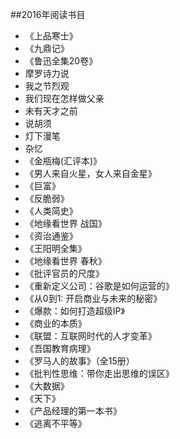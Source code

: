 ##2016年阅读书目

- 《上品寒士》
- 《九鼎记》
- 《鲁迅全集20卷》
 - 摩罗诗力说
 - 我之节烈观
 - 我们现在怎样做父亲
 - 未有天才之前
 - 说胡须
 - 灯下漫笔
 - 杂忆
- 《金瓶梅(汇评本)》
- 《男人来自火星，女人来自金星》
- 《巨富》
- 《反脆弱》
- 《人类简史》
- 《地缘看世界 战国》
- 《资治通鉴》
- 《王阳明全集》
- 《地缘看世界 春秋》
- 《批评官员的尺度》
- 《重新定义公司：谷歌是如何运营的》
- 《从0到1: 开启商业与未来的秘密》
- 《爆款：如何打造超级IP》
- 《商业的本质》
- 《联盟：互联网时代的人才变革》
- 《吾国教育病理》
- 《罗马人的故事》（全15册）
- 《批判性思维：带你走出思维的误区》
- 《大数据》
- 《天下》
- 《产品经理的第一本书》
- 《逃离不平等》
